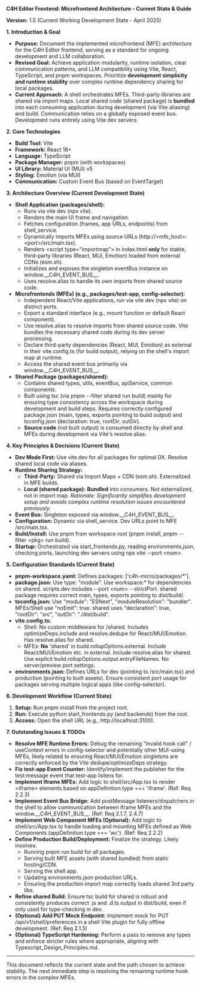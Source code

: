 **C4H Editor Frontend: Microfrontend Architecture \- Current State & Guide**

**Version:** 1.5 (Current Working Development State \- April 2025\)

**1\. Introduction & Goal**

* **Purpose:** Document the implemented microfrontend (MFE) architecture for the C4H Editor frontend, serving as a standard for ongoing development and LLM collaboration.  
* **Revised Goal:** Achieve application modularity, runtime isolation, clear communication patterns, and LLM compatibility using Vite, React, TypeScript, and pnpm workspaces. Prioritize **development simplicity and runtime stability** over complex runtime dependency sharing for local packages.  
* **Current Approach:** A shell orchestrates MFEs. Third-party libraries are shared via import maps. Local shared code (shared package) is **bundled** into each consuming application during development (via Vite aliasing) and build. Communication relies on a globally exposed event bus. Development runs entirely using Vite dev servers.

**2\. Core Technologies**

* **Build Tool:** Vite  
* **Framework:** React 18+  
* **Language:** TypeScript  
* **Package Manager:** pnpm (with workspaces)  
* **UI Library:** Material UI (MUI) v5  
* **Styling:** Emotion (via MUI)  
* **Communication:** Custom Event Bus (based on EventTarget)

**3\. Architecture Overview (Current Development State)**

* **Shell Application (packages/shell):**  
  * Runs via vite dev (npx vite).  
  * Renders the main UI frame and navigation.  
  * Fetches configuration (frames, app URLs, endpoints) from shell\_service.  
  * Dynamically imports MFEs using source URLs (http://\<mfe\_host\>:\<port\>/src/main.tsx).  
  * Renders \<script type="importmap"\> in index.html **only** for stable, third-party libraries (React, MUI, Emotion) loaded from external CDNs (esm.sh).  
  * Initializes and exposes the singleton eventBus instance on window.\_\_C4H\_EVENT\_BUS\_\_.  
  * Uses resolve.alias to handle its *own* imports from shared source code.  
* **Microfrontends (MFEs) (e.g., packages/test-app, config-selector):**  
  * Independent React/Vite applications, run via vite dev (npx vite) on distinct ports.  
  * Export a standard interface (e.g., mount function or default React component).  
  * Use resolve.alias to resolve imports from shared source code. Vite bundles the necessary shared code during its dev server processing.  
  * Declare third-party dependencies (React, MUI, Emotion) as external in their vite.config.ts (for build output), relying on the shell's import map at runtime.  
  * Access the shared event bus primarily via window.\_\_C4H\_EVENT\_BUS\_\_.  
* **Shared Package (packages/shared):**  
  * Contains shared types, utils, eventBus, apiService, common components.  
  * Built using tsc (via pnpm \--filter shared run build) mainly for ensuring type consistency across the workspace during development and build steps. Requires correctly configured package.json (main, types, exports pointing to build output) and tsconfig.json (declaration: true, rootDir, outDir).  
  * **Source code** (not built output) is consumed directly by shell and MFEs during development via Vite's resolve.alias.

**4\. Key Principles & Decisions (Current State)**

* **Dev Mode First:** Use vite dev for all packages for optimal DX. Resolve shared local code via aliases.  
* **Runtime Sharing Strategy:**  
  * **Third-Party:** Shared via Import Maps \+ CDN (esm.sh). Externalized in MFE builds.  
  * **Local (shared package):** **Bundled** into consumers. Not externalized, not in import map. *Rationale: Significantly simplifies development setup and avoids complex runtime resolution issues encountered previously.*  
* **Event Bus:** Singleton exposed via window.\_\_C4H\_EVENT\_BUS\_\_.  
* **Configuration:** Dynamic via shell\_service. Dev URLs point to MFE /src/main.tsx.  
* **Build/Install:** Use pnpm from workspace root (pnpm install, pnpm \--filter \<pkg\> run build).  
* **Startup:** Orchestrated via start\_frontends.py, reading environments.json, checking ports, launching dev servers using npx vite \--port \<num\>.

**5\. Configuration Standards (Current State)**

* **pnpm-workspace.yaml:** Defines packages: \['c4h-micro/packages/\*'\].  
* **package.json:** Use type: "module". Use workspace:\* for dependencies on shared. scripts.dev includes \--port \<num\> \--strictPort. shared package requires correct main, types, exports pointing to dist/build/.  
* **tsconfig.json:** Use "module": "ESNext", "moduleResolution": "bundler". MFEs/Shell use "noEmit": true. shared uses "declaration": true, "rootDir": "src", "outDir": "./dist/build".  
* **vite.config.ts:**  
  * Shell: No custom middleware for /shared. Includes optimizeDeps.include and resolve.dedupe for React/MUI/Emotion. Has resolve.alias for shared.  
  * MFEs: **No** 'shared' in build.rollupOptions.external. Include React/MUI/Emotion etc. in external. Include resolve.alias for shared. Use explicit build.rollupOptions.output.entryFileNames. No server/preview port settings.  
* **environments.json:** Defines URLs for dev (pointing to /src/main.tsx) and production (pointing to built assets). Ensure consistent port usage for packages serving multiple logical apps (like config-selector).

**6\. Development Workflow (Current State)**

1. **Setup:** Run pnpm install from the project root.  
2. **Run:** Execute python start\_frontends.py (and backends) from the root.  
3. **Access:** Open the shell URL (e.g., http://localhost:3100).

**7\. Outstanding Issues & TODOs**

* **Resolve MFE Runtime Errors:** Debug the remaining "Invalid hook call" / useContext errors in config-selector and potentially other MUI-using MFEs, likely related to ensuring React/MUI/Emotion singletons are correctly enforced by the Vite dedupe/optimizeDeps strategy.  
* **Fix test-app Event Counter:** Identify/implement the publisher for the test:message event that test-app listens for.  
* **Implement Iframe MFEs:** Add logic to shell/src/App.tsx to render \<iframe\> elements based on appDefinition.type \=== 'iframe'. (Ref: Req 2.2.3)  
* **Implement Event Bus Bridge:** Add postMessage listeners/dispatchers in the shell to allow communication between iframe MFEs and the window.\_\_C4H\_EVENT\_BUS\_\_. (Ref: Req 2.1.7, 2.4.7)  
* **Implement Web Component MFEs (Optional):** Add logic to shell/src/App.tsx to handle loading and mounting MFEs defined as Web Components (appDefinition.type \=== 'wc'). (Ref: Req 2.2.2)  
* **Define Production Build/Deployment:** Finalize the strategy. Likely involves:  
  * Running pnpm run build for all packages.  
  * Serving built MFE assets (with shared bundled) from static hosting/CDN.  
  * Serving the shell app.  
  * Updating environments.json production URLs.  
  * Ensuring the production import map correctly loads shared 3rd party libs.  
* **Refine shared Build:** Ensure tsc build for shared is robust and consistently produces correct .js and .d.ts output in dist/build, even if only used for type-checking in dev.  
* **(Optional) Add PUT Mock Endpoint:** Implement mock for PUT /api/v1/shell/preferences in a shell Vite plugin for fully offline development. (Ref: Req 2.1.5)  
* **(Optional) TypeScript Hardening:** Perform a pass to remove any types and enforce stricter rules where appropriate, aligning with Typescript\_Design\_Principles.md.

---

This document reflects the current state and the path chosen to achieve stability. The next immediate step is resolving the remaining runtime hook errors in the complex MFEs.